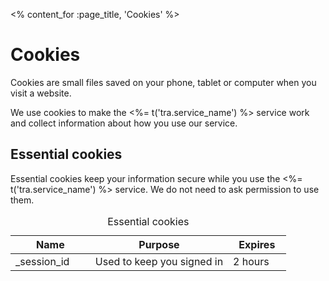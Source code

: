 <% content_for :page_title, 'Cookies' %>

# Cookies

Cookies are small files saved on your phone, tablet or computer when you visit
a website.

We use cookies to make the <%= t('tra.service_name') %> service work and
collect information about how you use our service.

## Essential cookies

Essential cookies keep your information secure while you use the <%=
t('tra.service_name') %> service. We do not need to ask permission to use them.

<table class="govuk-table">
  <caption class="govuk-visually-hidden">Essential cookies</caption>
  <thead class="govuk-table__head">
    <tr class="govuk-table__row">
      <th class="govuk-table__header">Name</th>
      <th class="govuk-table__header">Purpose</th>
      <th class="govuk-table__header">Expires</th>
    </tr>
  </thead>
  <tbody class="govuk-table__body">
    <tr class="govuk-table__row">
      <td class="govuk-table__cell">
        _session_id
      </td>
      <td class="govuk-table__cell" width="50%">
        Used to keep you signed in
      </td>
      <td class="govuk-table__cell">
        2 hours
      </td>
    </tr>
  </tbody>
</table>
